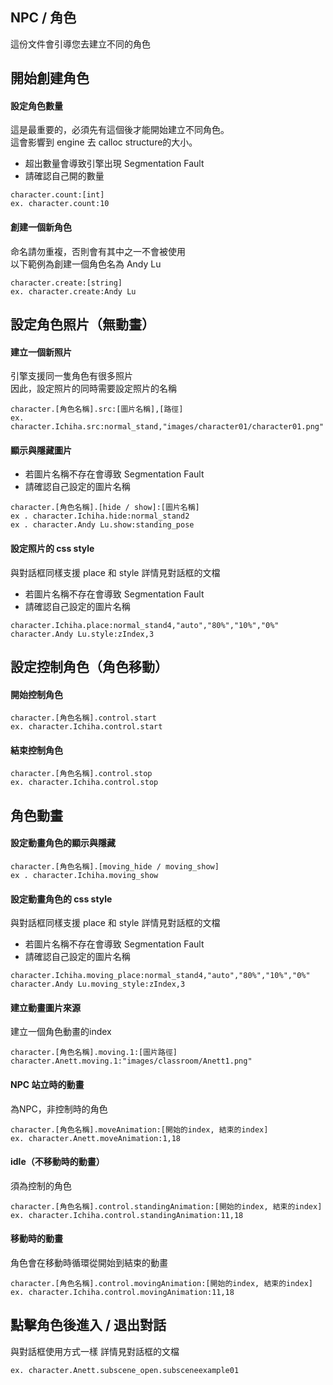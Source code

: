 ## NPC / 角色

這份文件會引導您去建立不同的角色

## 開始創建角色

#### 設定角色數量

這是最重要的，必須先有這個後才能開始建立不同角色。<br>
這會影響到 engine 去 calloc structure的大小。
* 超出數量會導致引擎出現 Segmentation Fault
* 請確認自己開的數量

```
character.count:[int]
ex. character.count:10
```

#### 創建一個新角色

命名請勿重複，否則會有其中之一不會被使用 <br>
以下範例為創建一個角色名為 Andy Lu
```
character.create:[string]
ex. character.create:Andy Lu
```

## 設定角色照片（無動畫）

#### 建立一個新照片

引擎支援同一隻角色有很多照片 <br>
因此，設定照片的同時需要設定照片的名稱

```
character.[角色名稱].src:[圖片名稱],[路徑]
ex. character.Ichiha.src:normal_stand,"images/character01/character01.png"
```

#### 顯示與隱藏圖片

* 若圖片名稱不存在會導致 Segmentation Fault
* 請確認自己設定的圖片名稱

```
character.[角色名稱].[hide / show]:[圖片名稱]
ex . character.Ichiha.hide:normal_stand2
ex . character.Andy Lu.show:standing_pose
```

#### 設定照片的 css style

與對話框同樣支援 place 和 style
詳情見對話框的文檔

* 若圖片名稱不存在會導致 Segmentation Fault
* 請確認自己設定的圖片名稱

```
character.Ichiha.place:normal_stand4,"auto","80%","10%","0%"
character.Andy Lu.style:zIndex,3
```

## 設定控制角色（角色移動）

#### 開始控制角色

```
character.[角色名稱].control.start
ex. character.Ichiha.control.start
```

#### 結束控制角色

```
character.[角色名稱].control.stop
ex. character.Ichiha.control.stop
```

## 角色動畫

#### 設定動畫角色的顯示與隱藏

```
character.[角色名稱].[moving_hide / moving_show]
ex . character.Ichiha.moving_show
```

#### 設定動畫角色的 css style

與對話框同樣支援 place 和 style
詳情見對話框的文檔

* 若圖片名稱不存在會導致 Segmentation Fault
* 請確認自己設定的圖片名稱

```
character.Ichiha.moving_place:normal_stand4,"auto","80%","10%","0%"
character.Andy Lu.moving_style:zIndex,3
```

#### 建立動畫圖片來源

建立一個角色動畫的index
```
character.[角色名稱].moving.1:[圖片路徑]
character.Anett.moving.1:"images/classroom/Anett1.png"
```

#### NPC 站立時的動畫

為NPC，非控制時的角色

```
character.[角色名稱].moveAnimation:[開始的index, 結束的index]
ex. character.Anett.moveAnimation:1,18
```

#### idle（不移動時的動畫）

須為控制的角色

```
character.[角色名稱].control.standingAnimation:[開始的index, 結束的index]
ex. character.Ichiha.control.standingAnimation:11,18
```

#### 移動時的動畫

角色會在移動時循環從開始到結束的動畫

```
character.[角色名稱].control.movingAnimation:[開始的index, 結束的index]
ex. character.Ichiha.control.movingAnimation:11,18
```

## 點擊角色後進入 / 退出對話

與對話框使用方式一樣
詳情見對話框的文檔

```
ex. character.Anett.subscene_open.subsceneexample01
```
